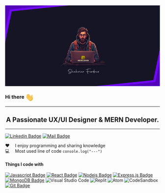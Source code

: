 <p align="center">
<img align="center" margin="auto" alt="Coding_pic"  src="./assets/coder2.png">
</p>

### Hi there <img align="center" src="./assets/hello.gif" width="28px" alt="hi">

<hr>
<h2 align="center">A Passionate UX/UI Designer & MERN Developer.</h2> <hr>

[![Linkedin Badge](https://img.shields.io/badge/LinkedIn-0077B5?style=for-the-badge&logo=linkedin&logoColor=white)](https://www.linkedin.com/in/md-shahriar-ferdous-dev/) [![Mail Badge](https://img.shields.io/badge/Gmail-D14836?style=for-the-badge&logo=gmail&logoColor=white)](mailto:shahriarferdous2233@gmail.com)

:hearts: &emsp;I enjoy programming and sharing knowledge <br/>
:computer: &emsp;Most used line of code `console.log("---")` <br/>

#### Things I code with

[![Javascript Badge](https://img.shields.io/badge/-Javascript-F0DB4F?style=for-the-badge&labelColor=black&logo=javascript&logoColor=F0DB4F)](#) [![React Badge](https://img.shields.io/badge/-React-61DBFB?style=for-the-badge&labelColor=black&logo=react&logoColor=61DBFB)](#) [![Nodejs Badge](https://img.shields.io/badge/-Nodejs-3C873A?style=for-the-badge&labelColor=black&logo=node.js&logoColor=3C873A)](#) [![Express.js Badge](https://img.shields.io/badge/Express.js-000000?style=for-the-badge&logo=express&logoColor=white)](#) [![MongoDB Badge](https://img.shields.io/badge/MongoDB-4EA94B?style=for-the-badge&logo=mongodb&logoColor=white)](#) ![Visual Studio Code](https://img.shields.io/badge/Visual%20Studio%20Code-0078d7.svg?style=for-the-badge&logo=visual-studio-code&logoColor=white) ![Replit](https://img.shields.io/badge/Replit-DD1200?style=for-the-badge&logo=Replit&logoColor=white) ![Atom](https://img.shields.io/badge/Atom-%2366595C.svg?style=for-the-badge&logo=atom&logoColor=white) ![CodeSandbox](https://img.shields.io/badge/Codesandbox-040404?style=for-the-badge&logo=codesandbox&logoColor=DBDBDB) [![Git Badge](https://img.shields.io/badge/Git-F05032?style=for-the-badge&logo=git&logoColor=white)](#)
